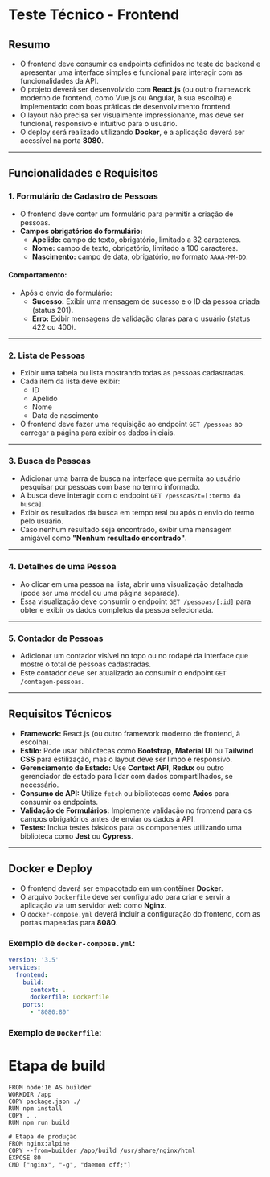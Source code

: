 # Teste Técnico - Frontend

## Resumo

- O frontend deve consumir os endpoints definidos no teste do backend e apresentar uma interface simples e funcional para interagir com as funcionalidades da API.
- O projeto deverá ser desenvolvido com **React.js** (ou outro framework moderno de frontend, como Vue.js ou Angular, à sua escolha) e implementado com boas práticas de desenvolvimento frontend.
- O layout não precisa ser visualmente impressionante, mas deve ser funcional, responsivo e intuitivo para o usuário.
- O deploy será realizado utilizando **Docker**, e a aplicação deverá ser acessível na porta **8080**.

---

## Funcionalidades e Requisitos

### 1. **Formulário de Cadastro de Pessoas**
- O frontend deve conter um formulário para permitir a criação de pessoas.
- **Campos obrigatórios do formulário:**
  - **Apelido:** campo de texto, obrigatório, limitado a 32 caracteres.
  - **Nome:** campo de texto, obrigatório, limitado a 100 caracteres.
  - **Nascimento:** campo de data, obrigatório, no formato `AAAA-MM-DD`.

#### Comportamento:
- Após o envio do formulário:
  - **Sucesso:** Exibir uma mensagem de sucesso e o ID da pessoa criada (status 201).
  - **Erro:** Exibir mensagens de validação claras para o usuário (status 422 ou 400).

---

### 2. **Lista de Pessoas**
- Exibir uma tabela ou lista mostrando todas as pessoas cadastradas.
- Cada item da lista deve exibir:
  - ID
  - Apelido
  - Nome
  - Data de nascimento
- O frontend deve fazer uma requisição ao endpoint `GET /pessoas` ao carregar a página para exibir os dados iniciais.

---

### 3. **Busca de Pessoas**
- Adicionar uma barra de busca na interface que permita ao usuário pesquisar por pessoas com base no termo informado.
- A busca deve interagir com o endpoint `GET /pessoas?t=[:termo da busca]`.
- Exibir os resultados da busca em tempo real ou após o envio do termo pelo usuário.
- Caso nenhum resultado seja encontrado, exibir uma mensagem amigável como **"Nenhum resultado encontrado"**.

---

### 4. **Detalhes de uma Pessoa**
- Ao clicar em uma pessoa na lista, abrir uma visualização detalhada (pode ser uma modal ou uma página separada).
- Essa visualização deve consumir o endpoint `GET /pessoas/[:id]` para obter e exibir os dados completos da pessoa selecionada.

---

### 5. **Contador de Pessoas**
- Adicionar um contador visível no topo ou no rodapé da interface que mostre o total de pessoas cadastradas.
- Este contador deve ser atualizado ao consumir o endpoint `GET /contagem-pessoas`.

---

## Requisitos Técnicos

- **Framework:** React.js (ou outro framework moderno de frontend, à escolha).
- **Estilo:** Pode usar bibliotecas como **Bootstrap**, **Material UI** ou **Tailwind CSS** para estilização, mas o layout deve ser limpo e responsivo.
- **Gerenciamento de Estado:** Use **Context API**, **Redux** ou outro gerenciador de estado para lidar com dados compartilhados, se necessário.
- **Consumo de API:** Utilize `fetch` ou bibliotecas como **Axios** para consumir os endpoints.
- **Validação de Formulários:** Implemente validação no frontend para os campos obrigatórios antes de enviar os dados à API.
- **Testes:** Inclua testes básicos para os componentes utilizando uma biblioteca como **Jest** ou **Cypress**.

---

## Docker e Deploy

- O frontend deverá ser empacotado em um contêiner **Docker**.
- O arquivo `Dockerfile` deve ser configurado para criar e servir a aplicação via um servidor web como **Nginx**.
- O `docker-compose.yml` deverá incluir a configuração do frontend, com as portas mapeadas para **8080**.

### Exemplo de `docker-compose.yml`:
```yaml
version: '3.5'
services:
  frontend:
    build:
      context: .
      dockerfile: Dockerfile
    ports:
      - "8080:80"

```
### Exemplo de `Dockerfile`:
# Etapa de build
```
FROM node:16 AS builder
WORKDIR /app
COPY package.json ./
RUN npm install
COPY . .
RUN npm run build

# Etapa de produção
FROM nginx:alpine
COPY --from=builder /app/build /usr/share/nginx/html
EXPOSE 80
CMD ["nginx", "-g", "daemon off;"]
```